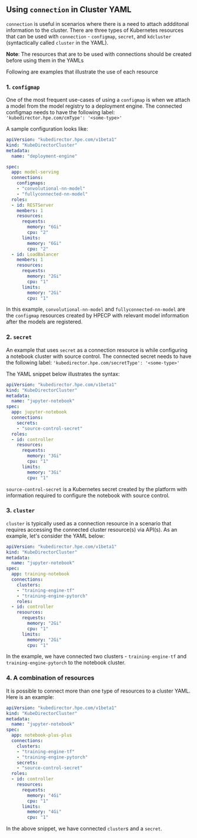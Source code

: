 ## Using `connection` in Cluster YAML

`connection` is useful in scenarios where there is a need to attach addditonal information to the cluster. There are three types of Kubernetes resources that can be used with `connection` - `configmap`, `secret`, and `kdcluster` (syntactically called `cluster` in the YAML).

**Note**: The resources that are to be used with connections should be created before using them in the YAMLs

Following are examples that illustrate the use of each resource

### 1. `configmap`

One of the most frequent use-cases of using a `configmap` is when we attach a model from the model registry to a deployment engine. The connected configmap needs to have the following label: `'kubedirector.hpe.com/cmType': '<some-type>'`

A sample configuration looks like:

```yaml
apiVersion: "kubedirector.hpe.com/v1beta1"
kind: "KubeDirectorCluster"
metadata: 
  name: "deployment-engine"

spec:
  app: model-serving
  connections:
    configmaps:
    - "convolutional-nn-model"
    - "fullyconnected-nn-model"
  roles:
  - id: RESTServer
    members: 1
    resources:
      requests:
        memory: "6Gi"
        cpu: "2"
      limits:
        memory: "6Gi"
        cpu: "2"
  - id: LoadBalancer
    members: 1
    resources:
      requests:
        memory: "2Gi"
        cpu: "1"
      limits:
        memory: "2Gi"
        cpu: "1"           

```

In this example, `convolutional-nn-model` and `fullyconnected-nn-model` are the `configmap` resources created by HPECP with relevant model information after the models are registered.


### 2. `secret`
An example that uses `secret` as a connection resource is while configuring a notebook cluster with source control. The connected secret needs to have the following label: `'kubedirector.hpe.com/secretType': '<some-type>'` 

The YAML snippet below illustrates the syntax:

```yaml
apiVersion: "kubedirector.hpe.com/v1beta1"
kind: "KubeDirectorCluster"
metadata:
  name: "jupyter-notebook"
spec:
  app: jupyter-notebook
  connections:
    secrets:
    - "source-control-secret"
  roles:
  - id: controller
    resources:
      requests:
        memory: "3Gi"
        cpu: "1"
      limits:
        memory: "3Gi"
        cpu: "1"

```
`source-control-secret` is a Kubernetes secret created by the platform with information required to configure the notebook with source control.


### 3. `cluster`

`cluster` is typically used as a connection resource in a scenario that requires accessing the connected cluster resource(s) via API(s). As an example, let's consider the YAML below:

```yaml
apiVersion: "kubedirector.hpe.com/v1beta1"
kind: "KubeDirectorCluster"
metadata:
  name: "jupyter-notebook"
spec:
  app: training-notebook
  connections:
    clusters:
    - "training-engine-tf"
    - "training-engine-pytorch"
    roles:
  - id: controller
    resources:
      requests:
        memory: "2Gi"
        cpu: "1"
      limits:
        memory: "2Gi"
        cpu: "1"
```

In the example, we have connected two clusters - `training-engine-tf` and `training-engine-pytorch` to the notebook cluster.

### 4. A combination of resources

It is possible to connect more than one type of resources to a cluster YAML. Here is an example:

```yaml
apiVersion: "kubedirector.hpe.com/v1beta1"
kind: "KubeDirectorCluster"
metadata:
  name: "jupyter-notebook"
spec:
  app: notebook-plus-plus
  connections:
    clusters:
    - "training-engine-tf"
    - "training-engine-pytorch"
    secrets:
    - "source-control-secret"
  roles:
  - id: controller
    resources:
      requests:
        memory: "4Gi"
        cpu: "1"
      limits:
        memory: "4Gi"
        cpu: "1"
```
In the above snippet, we have connected `cluster`s and a `secret`.